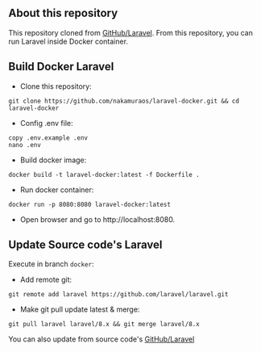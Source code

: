 ## About this repository

This repository cloned from [GitHub/Laravel](https://github.com/laravel/laravel). From this repository, you can run Laravel inside Docker container.

## Build Docker Laravel

- Clone this repository:
```
git clone https://github.com/nakamuraos/laravel-docker.git && cd laravel-docker
```

- Config .env file:
```
copy .env.example .env
nano .env
```

- Build docker image:
```
docker build -t laravel-docker:latest -f Dockerfile .
```

- Run docker container:
```
docker run -p 8080:8080 laravel-docker:latest
```

- Open browser and go to http://localhost:8080.

## Update Source code's Laravel
Execute in branch `docker`:

- Add remote git:
```
git remote add laravel https://github.com/laravel/laravel.git
```
- Make git pull update latest & merge:
```
git pull laravel laravel/8.x && git merge laravel/8.x
```

You can also update from source code's [GitHub/Laravel](https://github.com/laravel/laravel)
